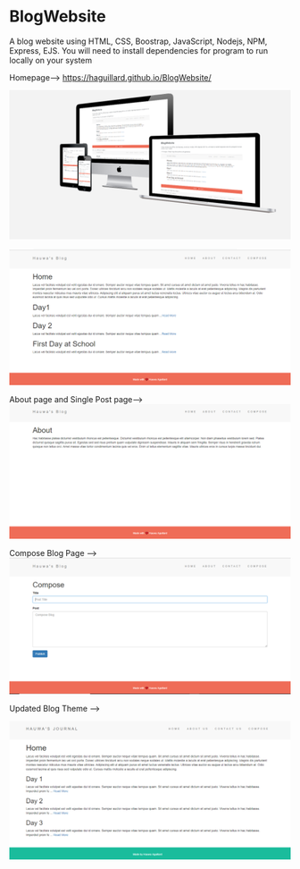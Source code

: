 # BlogWebsite
A blog website using HTML, CSS, Boostrap, JavaScript, Nodejs, NPM, Express, EJS. You will need to install dependencies for program to run locally on your system

Homepage--> https://haguillard.github.io/BlogWebsite/

![](public/images/blogWebsite.PNG)

![](public/images/homeBlog.PNG)

About page and Single Post page-->
![](public/images/AboutPage.PNG)

Compose Blog Page --> 
![](public/images/composeblog.PNG)      

Updated Blog Theme --> 

![](public/images/blog.PNG)
